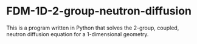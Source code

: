 # FDM-1D-2-group-neutron-diffusion
This is a program written in Python that solves the 2-group, coupled, neutron diffusion equation for a 1-dimensional geometry.
